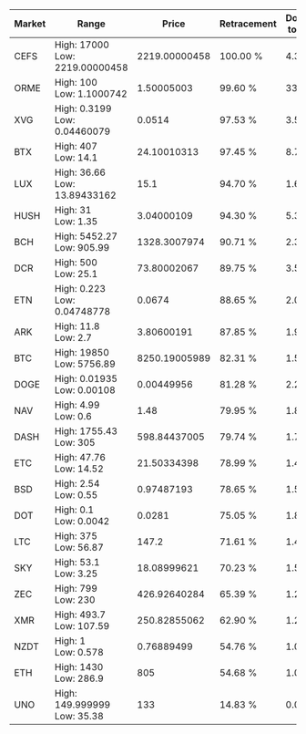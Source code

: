 | Market | Range | Price| Retracement | Doubles to 50% |
| --- | --- | --- | --- | --- |
| CEFS | High: 17000<br />Low: 2219.00000458 | 2219.00000458 | 100.00 % | 4.33 |
| ORME | High: 100<br />Low: 1.1000742 | 1.50005003 | 99.60 % | 33.70 |
| XVG | High: 0.3199<br />Low: 0.04460079 | 0.0514 | 97.53 % | 3.55 |
| BTX | High: 407<br />Low: 14.1 | 24.10010313 | 97.45 % | 8.74 |
| LUX | High: 36.66<br />Low: 13.89433162 | 15.1 | 94.70 % | 1.67 |
| HUSH | High: 31<br />Low: 1.35 | 3.04000109 | 94.30 % | 5.32 |
| BCH | High: 5452.27<br />Low: 905.99 | 1328.3007974 | 90.71 % | 2.39 |
| DCR | High: 500<br />Low: 25.1 | 73.80002067 | 89.75 % | 3.56 |
| ETN | High: 0.223<br />Low: 0.04748778 | 0.0674 | 88.65 % | 2.01 |
| ARK | High: 11.8<br />Low: 2.7 | 3.80600191 | 87.85 % | 1.90 |
| BTC | High: 19850<br />Low: 5756.89 | 8250.19005989 | 82.31 % | 1.55 |
| DOGE | High: 0.01935<br />Low: 0.00108 | 0.00449956 | 81.28 % | 2.27 |
| NAV | High: 4.99<br />Low: 0.6 | 1.48 | 79.95 % | 1.89 |
| DASH | High: 1755.43<br />Low: 305 | 598.84437005 | 79.74 % | 1.72 |
| ETC | High: 47.76<br />Low: 14.52 | 21.50334398 | 78.99 % | 1.45 |
| BSD | High: 2.54<br />Low: 0.55 | 0.97487193 | 78.65 % | 1.58 |
| DOT | High: 0.1<br />Low: 0.0042 | 0.0281 | 75.05 % | 1.85 |
| LTC | High: 375<br />Low: 56.87 | 147.2 | 71.61 % | 1.47 |
| SKY | High: 53.1<br />Low: 3.25 | 18.08999621 | 70.23 % | 1.56 |
| ZEC | High: 799<br />Low: 230 | 426.92640284 | 65.39 % | 1.21 |
| XMR | High: 493.7<br />Low: 107.59 | 250.82855062 | 62.90 % | 1.20 |
| NZDT | High: 1<br />Low: 0.578 | 0.76889499 | 54.76 % | 1.03 |
| ETH | High: 1430<br />Low: 286.9 | 805 | 54.68 % | 1.07 |
| UNO | High: 149.999999<br />Low: 35.38 | 133 | 14.83 % | 0.00 |
